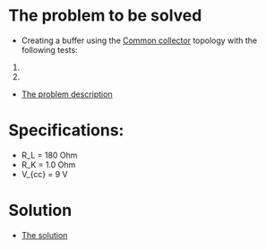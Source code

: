 # The problem to be solved
- Creating a buffer using the [Common collector](https://en.wikipedia.org/wiki/Common_collector) topology with the following tests:
1.
2.
- [The problem description](Problemstilling.pdf)

# Specifications:
- R_L = 180 Ohm
- R_K = 1.0 Ohm
- V_{cc} = 9 V

# Solution
- [The solution](DP5.pdf)
